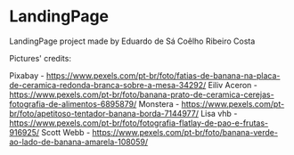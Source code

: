 # LandingPage

LandingPage project made by Eduardo de Sá Coêlho Ribeiro Costa

Pictures' credits:

Pixabay - https://www.pexels.com/pt-br/foto/fatias-de-banana-na-placa-de-ceramica-redonda-branca-sobre-a-mesa-34292/
Eiliv Aceron - https://www.pexels.com/pt-br/foto/banana-prato-de-ceramica-cerejas-fotografia-de-alimentos-6895879/
Monstera - https://www.pexels.com/pt-br/foto/apetitoso-tentador-banana-borda-7144977/
Lisa vhb - https://www.pexels.com/pt-br/foto/fotografia-flatlay-de-pao-e-frutas-916925/
Scott Webb - https://www.pexels.com/pt-br/foto/banana-verde-ao-lado-de-banana-amarela-108059/